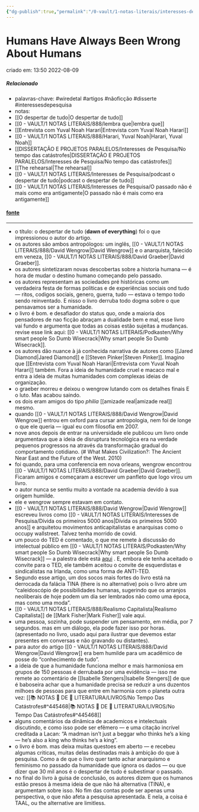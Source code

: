 ```yaml
---
{"dg-publish":true,"permalink":"/0-vault/1-notas-literais/interesses-de-pesquisa/humans-have-always-been-wrong-about-humans/","tags":["wiredetal","artigos","nãoficção","disserte","interessesdepesquisa"],"dgHomeLink":true,"dgShowLocalGraph":true,"dgShowFileTree":true,"dgEnableSearch":true}
---
```


# Humans Have Always Been Wrong About Humans
criado em: 13:50 2022-08-09

##### Relacionado
- palavras-chave: #wiredetal #artigos #nãoficção #disserte #interessesdepesquisa 
- notas:
- [[O despertar de tudo\|O despertar de tudo]]
- [[0 - VAULT/1 NOTAS LITERAIS/888/lembra que\|lembra que]]
- [[Entrevista com Yuval Noah Harari\|Entrevista com Yuval Noah Harari]]
- [[0 - VAULT/1 NOTAS LITERAIS/888/Harari, Yuval Noah\|Harari, Yuval Noah]]
- [[DISSERTAÇÃO E PROJETOS PARALELOS/Interesses de Pesquisa/No tempo das catástrofes\|DISSERTAÇÃO E PROJETOS PARALELOS/Interesses de Pesquisa/No tempo das catástrofes]]
- [[The rehearsal\|The rehearsal]]
- [[0 - VAULT/1 NOTAS LITERAIS/Interesses de Pesquisa/podcast o despertar de tudo\|podcast o despertar de tudo]]
- [[0 - VAULT/1 NOTAS LITERAIS/Interesses de Pesquisa/O passado não é mais como era antigamente\|O passado não é mais como era antigamente]]

#### [fonte](https://www.wired.com/story/david-wengrow-dawn-of-everything/#intcid=_wired-bottom-recirc_2d8a3147-34b9-4ab0-bbca-3b7b6aafd2fd_timespent-1yr-evergreen_fallback_popular4-1)
---
- o título: o despertar de  tudo (**dawn of everything**) foi o que impressionou o autor do artigo.
- os autores são ambos antropólogos: um inglês, [[0 - VAULT/1 NOTAS LITERAIS/888/David Wengrow\|David Wengrow]] e o anarquista, falecido em veneza, [[0 - VAULT/1 NOTAS LITERAIS/888/David Graeber\|David Graeber]].
- os autores sintetizaram novas descobertas sobre a historia humana — é hora de mudar o destino humano começando pelo passado.
- os autores representam as sociedades pré históricas como um verdadeira  festa de formas políticas e de experiências sociais ond tudo — ritos, codigos sociais, genero, guerra, tudo — estava o tempo todo sendo reinventado. E nisso o livro derruba todo dogma sobre o que pensavamos ser a humanidade.
- o livro é bom. e desafiador do status quo, onde a maioria dos pensadores de nao ficção abraçam a dualidade bem e mal, esse livro vai fundo e argumenta que todas as coisas estão sujeitas a mudanças. revise esse link aqui: [[0 - VAULT/1 NOTAS LITERAIS/Podkasten/Why smart people So Dumb Wisecrack\|Why smart people So Dumb Wisecrack]].
- os autores dão nuance à já conhecida narrativa de autores como [[Jared Diamond\|Jared Diamond]] e [[Steven Pinker\|Steven Pinker]]. Imagino que [[Entrevista com Yuval Noah Harari\|Entrevista com Yuval Noah Harari]] também. Fora a ideia de humanidade cruel e macaco mal e entra a ideia de muitas humanidades com complexas ideias de organização.
- o graeber morreu e deixou o wengrow lutando com os detalhes finais E o luto. Mas acabou saindo.
- os dois eram amigos do tipo *philia* [[amizade real\|amizade real]] mesmo.
- quando [[0 - VAULT/1 NOTAS LITERAIS/888/David Wengrow\|David Wengrow]] entrou em oxford para cursar antropologia, nem foi de longe o que ele queria — igual eu com filosofia em 2007.
- nove anos depois de entrar na universidade ele publicou um livro onde argumentava que a ideia de disruptura tecnológica era na verdade pequenos progressos na através da transformação gradual do comportamento cotidiano. (# What Makes Civilization?: The Ancient Near East and the Future of the West. 2010)
- foi quando, para uma conferencia em nova orleans, wengrow encontrou [[0 - VAULT/1 NOTAS LITERAIS/888/David Graeber\|David Graeber]]. Ficaram amigos e começaram a escrever um panfleto que logo virou um livro.
- o autor nunca se sentiu muito a vontade na academia devido à sua origem humilde.
- ele e wengrow sempre estavam em contato.
- [[0 - VAULT/1 NOTAS LITERAIS/888/David Wengrow\|David Wengrow]] escreveu livros como [[0 - VAULT/1 NOTAS LITERAIS/Interesses de Pesquisa/Dívida os primeiros 5000 anos\|Dívida os primeiros 5000 anos]] e arquitetou movimentos anticapitalistas e anarquisas como o occupy wallstreet. Talvez tenha morrido de covid.
- um pouco do TED é comentado, o que me remete à discussão do intelectual público em [[0 - VAULT/1 NOTAS LITERAIS/Podkasten/Why smart people So Dumb Wisecrack\|Why smart people So Dumb Wisecrack]] — a palestra dele está  [aqui](https://www.ted.com/talks/david_wengrow_a_new_understanding_of_human_history_and_the_roots_of_inequality) . E, embora ele tenha aceitado o convite para o TED, ele também aceitou o convite de esquerdistas e sindicalistas na Irlanda, como uma forma de ANTI-TED.
- Segundo esse artigo, um dos socos mais fortes do livro está na derrocada da falácia TINA (there is no alternative) pois o livro abre um “caleidoscópio de possibilidades humanas, sugerindo que os arranjos neoliberais de hoje podem um dia ser lembrados não como uma época, mas como uma moda”.
- [[0 - VAULT/1 NOTAS LITERAIS/888/Realismo Capitalista\|Realismo Capitalista]] de [[Mark Fisher\|Mark Fisher]] vale aqui.
- uma pessoa, sozinha, pode suspender um pensamento, em média, por 7 segundos. mas em um diálogo, ela pode fazer isso por horas. (apresentado no livro, usado aqui para ilustrar que devemos estar presentes em conversas e não gravando ou distantes).
- para  autor do artigo [[0 - VAULT/1 NOTAS LITERAIS/888/David Wengrow\|David Wengrow]] era bem humilde para um acadêmico de posse do “conhecimento de tudo”.
- a ideia de que a humanidade funciona melhor e mais harmoniosa em grupos de 150 pessoas é derrubada por uma evidência — isso me remete ao comentário de [[Isabelle Stengers\|Isabelle Stengers]] de que é baboseira achar que a humanidade precisa se reduzir a uns duzentos milhoes de pessoas para que entre em harmonia com o planeta outra vez: [[📚 NOTAS 📖 DE 📘 LITERATURA/LIVROS/No Tempo Das Catástrofes#^445468\|📚 NOTAS 📖 DE 📘 LITERATURA/LIVROS/No Tempo Das Catástrofes#^445468]]
- alguns comentários da dinâmica de academicos e intelectuais discutindo, e como isso pode ser efêmero — e uma citação incrível creditada a Lacan: “A madman isn’t just a beggar who thinks he’s a king — he’s also a king who thinks he’s a king”.
- o livro é bom. mas deixa muitas questoes em aberto — e recebeu algumas criticas, muitas delas destinadas mais à ambição do que à pesquisa. Como a de que o livro quer tanto achar anarquismo e feminismo no passado da humanidade que ignora os dados — ou que dizer que 30 mil anos é o despertar de tudo é subestimar o passado.
- no final do livro à guisa de conclusão, os autores dizem que os humanos estão presos à mesma ideia de que não há alternativa (TINA), e argumentam sobre isso. No fim das contas pode ser apenas uma perspectiva, o que não afeta a pesquisa apresentada. E nela, a coisa é TAAL, ou the alternative are limitless.